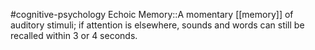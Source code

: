 #cognitive-psychology 
Echoic Memory::A momentary [[memory]] of auditory stimuli; if attention is elsewhere, sounds and words can still be recalled within 3 or 4 seconds.
<!--SR:!2024-04-20,10,250-->